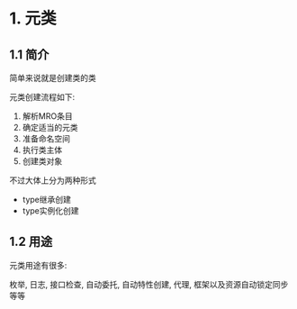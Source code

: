 # 1. 元类

## 1.1 简介

简单来说就是创建类的类

元类创建流程如下:

1. 解析MRO条目
2. 确定适当的元类
3. 准备命名空间
4. 执行类主体
5. 创建类对象

不过大体上分为两种形式

* type继承创建
* type实例化创建

## 1.2 用途

元类用途有很多:

枚举, 日志, 接口检查, 自动委托, 自动特性创建, 代理, 框架以及资源自动锁定同步等等



